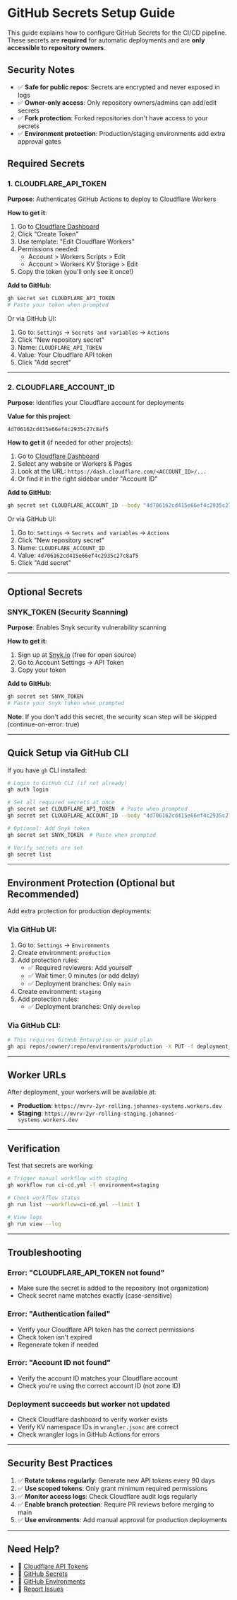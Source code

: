 # GitHub Secrets Setup Guide

This guide explains how to configure GitHub Secrets for the CI/CD pipeline. These secrets are **required** for automatic deployments and are **only accessible to repository owners**.

## Security Notes

- ✅ **Safe for public repos**: Secrets are encrypted and never exposed in logs
- ✅ **Owner-only access**: Only repository owners/admins can add/edit secrets
- ✅ **Fork protection**: Forked repositories don't have access to your secrets
- ✅ **Environment protection**: Production/staging environments add extra approval gates

## Required Secrets

### 1. CLOUDFLARE_API_TOKEN

**Purpose**: Authenticates GitHub Actions to deploy to Cloudflare Workers

**How to get it**:
1. Go to [Cloudflare Dashboard](https://dash.cloudflare.com/profile/api-tokens)
2. Click "Create Token"
3. Use template: "Edit Cloudflare Workers"
4. Permissions needed:
   - Account > Workers Scripts > Edit
   - Account > Workers KV Storage > Edit
5. Copy the token (you'll only see it once!)

**Add to GitHub**:
```bash
gh secret set CLOUDFLARE_API_TOKEN
# Paste your token when prompted
```

Or via GitHub UI:
1. Go to: `Settings` → `Secrets and variables` → `Actions`
2. Click "New repository secret"
3. Name: `CLOUDFLARE_API_TOKEN`
4. Value: Your Cloudflare API token
5. Click "Add secret"

---

### 2. CLOUDFLARE_ACCOUNT_ID

**Purpose**: Identifies your Cloudflare account for deployments

**Value for this project**:
```
4d706162cd415e66ef4c2935c27c8af5
```

**How to get it** (if needed for other projects):
1. Go to [Cloudflare Dashboard](https://dash.cloudflare.com/)
2. Select any website or Workers & Pages
3. Look at the URL: `https://dash.cloudflare.com/<ACCOUNT_ID>/...`
4. Or find it in the right sidebar under "Account ID"

**Add to GitHub**:
```bash
gh secret set CLOUDFLARE_ACCOUNT_ID --body "4d706162cd415e66ef4c2935c27c8af5"
```

Or via GitHub UI:
1. Go to: `Settings` → `Secrets and variables` → `Actions`
2. Click "New repository secret"
3. Name: `CLOUDFLARE_ACCOUNT_ID`
4. Value: `4d706162cd415e66ef4c2935c27c8af5`
5. Click "Add secret"

---

## Optional Secrets

### SNYK_TOKEN (Security Scanning)

**Purpose**: Enables Snyk security vulnerability scanning

**How to get it**:
1. Sign up at [Snyk.io](https://snyk.io/) (free for open source)
2. Go to Account Settings → API Token
3. Copy your token

**Add to GitHub**:
```bash
gh secret set SNYK_TOKEN
# Paste your Snyk token when prompted
```

**Note**: If you don't add this secret, the security scan step will be skipped (continue-on-error: true)

---

## Quick Setup via GitHub CLI

If you have `gh` CLI installed:

```bash
# Login to GitHub CLI (if not already)
gh auth login

# Set all required secrets at once
gh secret set CLOUDFLARE_API_TOKEN  # Paste when prompted
gh secret set CLOUDFLARE_ACCOUNT_ID --body "4d706162cd415e66ef4c2935c27c8af5"

# Optional: Add Snyk token
gh secret set SNYK_TOKEN  # Paste when prompted

# Verify secrets are set
gh secret list
```

---

## Environment Protection (Optional but Recommended)

Add extra protection for production deployments:

### Via GitHub UI:
1. Go to: `Settings` → `Environments`
2. Create environment: `production`
3. Add protection rules:
   - ✅ Required reviewers: Add yourself
   - ✅ Wait timer: 0 minutes (or add delay)
   - ✅ Deployment branches: Only `main`
4. Create environment: `staging`
5. Add protection rules:
   - ✅ Deployment branches: Only `develop`

### Via GitHub CLI:
```bash
# This requires GitHub Enterprise or paid plan
gh api repos/:owner/:repo/environments/production -X PUT -f deployment_branch_policy='{"protected_branches":true,"custom_branch_policies":false}'
```

---

## Worker URLs

After deployment, your workers will be available at:

- **Production**: `https://mvrv-2yr-rolling.johannes-systems.workers.dev`
- **Staging**: `https://mvrv-2yr-rolling-staging.johannes-systems.workers.dev`

---

## Verification

Test that secrets are working:

```bash
# Trigger manual workflow with staging
gh workflow run ci-cd.yml -f environment=staging

# Check workflow status
gh run list --workflow=ci-cd.yml --limit 1

# View logs
gh run view --log
```

---

## Troubleshooting

### Error: "CLOUDFLARE_API_TOKEN not found"
- Make sure the secret is added to the repository (not organization)
- Check secret name matches exactly (case-sensitive)

### Error: "Authentication failed"
- Verify your Cloudflare API token has the correct permissions
- Check token isn't expired
- Regenerate token if needed

### Error: "Account ID not found"
- Verify the account ID matches your Cloudflare account
- Check you're using the correct account ID (not zone ID)

### Deployment succeeds but worker not updated
- Check Cloudflare dashboard to verify worker exists
- Verify KV namespace IDs in `wrangler.jsonc` are correct
- Check wrangler logs in GitHub Actions for errors

---

## Security Best Practices

1. ✅ **Rotate tokens regularly**: Generate new API tokens every 90 days
2. ✅ **Use scoped tokens**: Only grant minimum required permissions
3. ✅ **Monitor access logs**: Check Cloudflare audit logs regularly
4. ✅ **Enable branch protection**: Require PR reviews before merging to main
5. ✅ **Use environments**: Add manual approval for production deployments

---

## Need Help?

- 📖 [Cloudflare API Tokens](https://developers.cloudflare.com/fundamentals/api/get-started/create-token/)
- 📖 [GitHub Secrets](https://docs.github.com/en/actions/security-guides/encrypted-secrets)
- 📖 [GitHub Environments](https://docs.github.com/en/actions/deployment/targeting-different-environments/using-environments-for-deployment)
- 🐛 [Report Issues](https://github.com/johannes-systems/chart_mvrv-z-score_2yr-rolling/issues)
